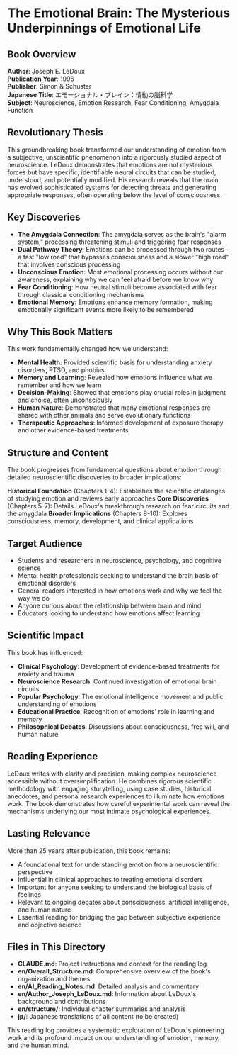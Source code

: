 # The Emotional Brain: The Mysterious Underpinnings of Emotional Life

## Book Overview
**Author**: Joseph E. LeDoux  
**Publication Year**: 1996  
**Publisher**: Simon & Schuster  
**Japanese Title**: エモーショナル・ブレイン：情動の脳科学  
**Subject**: Neuroscience, Emotion Research, Fear Conditioning, Amygdala Function

## Revolutionary Thesis
This groundbreaking book transformed our understanding of emotion from a subjective, unscientific phenomenon into a rigorously studied aspect of neuroscience. LeDoux demonstrates that emotions are not mysterious forces but have specific, identifiable neural circuits that can be studied, understood, and potentially modified. His research reveals that the brain has evolved sophisticated systems for detecting threats and generating appropriate responses, often operating below the level of consciousness.

## Key Discoveries
- **The Amygdala Connection**: The amygdala serves as the brain's "alarm system," processing threatening stimuli and triggering fear responses
- **Dual Pathway Theory**: Emotions can be processed through two routes - a fast "low road" that bypasses consciousness and a slower "high road" that involves conscious processing
- **Unconscious Emotion**: Most emotional processing occurs without our awareness, explaining why we can feel afraid before we know why
- **Fear Conditioning**: How neutral stimuli become associated with fear through classical conditioning mechanisms
- **Emotional Memory**: Emotions enhance memory formation, making emotionally significant events more likely to be remembered

## Why This Book Matters
This work fundamentally changed how we understand:
- **Mental Health**: Provided scientific basis for understanding anxiety disorders, PTSD, and phobias
- **Memory and Learning**: Revealed how emotions influence what we remember and how we learn
- **Decision-Making**: Showed that emotions play crucial roles in judgment and choice, often unconsciously
- **Human Nature**: Demonstrated that many emotional responses are shared with other animals and serve evolutionary functions
- **Therapeutic Approaches**: Informed development of exposure therapy and other evidence-based treatments

## Structure and Content
The book progresses from fundamental questions about emotion through detailed neuroscientific discoveries to broader implications:

**Historical Foundation** (Chapters 1-4): Establishes the scientific challenges of studying emotion and reviews early approaches
**Core Discoveries** (Chapters 5-7): Details LeDoux's breakthrough research on fear circuits and the amygdala
**Broader Implications** (Chapters 8-10): Explores consciousness, memory, development, and clinical applications

## Target Audience
- Students and researchers in neuroscience, psychology, and cognitive science
- Mental health professionals seeking to understand the brain basis of emotional disorders
- General readers interested in how emotions work and why we feel the way we do
- Anyone curious about the relationship between brain and mind
- Educators looking to understand how emotions affect learning

## Scientific Impact
This book has influenced:
- **Clinical Psychology**: Development of evidence-based treatments for anxiety and trauma
- **Neuroscience Research**: Continued investigation of emotional brain circuits
- **Popular Psychology**: The emotional intelligence movement and public understanding of emotions
- **Educational Practice**: Recognition of emotions' role in learning and memory
- **Philosophical Debates**: Discussions about consciousness, free will, and human nature

## Reading Experience
LeDoux writes with clarity and precision, making complex neuroscience accessible without oversimplification. He combines rigorous scientific methodology with engaging storytelling, using case studies, historical anecdotes, and personal research experiences to illuminate how emotions work. The book demonstrates how careful experimental work can reveal the mechanisms underlying our most intimate psychological experiences.

## Lasting Relevance
More than 25 years after publication, this book remains:
- A foundational text for understanding emotion from a neuroscientific perspective
- Influential in clinical approaches to treating emotional disorders
- Important for anyone seeking to understand the biological basis of feelings
- Relevant to ongoing debates about consciousness, artificial intelligence, and human nature
- Essential reading for bridging the gap between subjective experience and objective science

## Files in This Directory
- **CLAUDE.md**: Project instructions and context for the reading log
- **en/Overall_Structure.md**: Comprehensive overview of the book's organization and themes
- **en/AI_Reading_Notes.md**: Detailed analysis and commentary
- **en/Author_Joseph_LeDoux.md**: Information about LeDoux's background and contributions
- **en/structure/**: Individual chapter summaries and analysis
- **jp/**: Japanese translations of all content (to be created)

This reading log provides a systematic exploration of LeDoux's pioneering work and its profound impact on our understanding of emotion, memory, and the human mind.